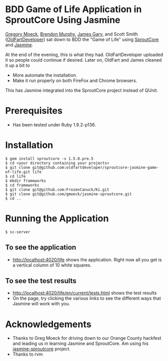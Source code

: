 # BDD Game of Life Application in SproutCore Using Jasmine

[Gregory Moeck](http://github.com/gmoeck), [Brendon Murphy](http://github.com/bemurphy), [James Gary](http://github.com/jamesgary), and Scott Smith ([OldFartDeveloper](http://github.com/oldfartdeveloper)) sat down
to BDD the "Game of Life" using [SproutCore](http://github.com/sproutcore/sproutcore) and [Jasmine](http://github.com/pivotal/jasmine).

At the end of the evening, this is what they had.  OldFartDeveloper uploaded it
so people could continue if desired.  Later on, OldFart and James cleaned it up a bit to

- More automate the installation.
- Make it run properly on both FireFox and Chrome browsers.

This has Jasmine integrated into the SproutCore project instead of QUnit.

# Prerequisites

- Has been tested under Ruby 1.9.2-p136.

# Installation

    $ gem install sproutcore -v 1.5.0.pre.5
    $ cd <your directory containing your projects>
    $ git clone git@github.com:oldfartdeveloper/sproutcore-jasmine-game-of-life.git life
    $ cd life
    $ mkdir frameworks
    $ cd frameworks
    $ git clone git@github.com:FrozenCanuck/Ki.git
    $ git clone git@github.com/gmoeck/jasmine-sproutcore.git
    $ cd ..

# Running the Application

    $ sc-server

## To see the application

- [http://localhost:4020/life](http://localhost:4020/life) shows the application.  Right now all you get is a vertical column of 10 white squares.

## To see the test results

- [http://localhost:4020/life/en/current/tests.html](http://localhost:4020/life/en/current/tests.html) shows the test results
- On the page, try clicking the various links to see the different ways that Jasmine will work with you.

# Acknowledgements

- Thanks to Greg Moeck for driving down to our Orange County hackfest and leading us in learning Jasmine and SproutCore.  Am using his  [jasmine-sproutcore](https://github.com/gmoeck/jasmine-sproutcore) project.
- Thanks to rvm
